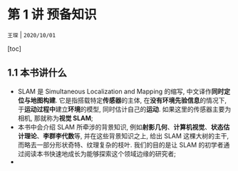 # 第 1 讲 预备知识

`王琛` | `2020/10/01`

[toc]

## 1.1 本书讲什么

- SLAM 是 Simultaneous Localization and Mapping 的缩写, 中文译作**同时定位与地图构建**. 它是指搭载特定**传感器**的主体, 在**没有环境先验信息**的情况下, 于**运动过程中**建立**环境**的模型, 同时估计自己的**运动**. 如果这里的传感器主要为相机, 那就称为**视觉 SLAM**;
- 本书中会介绍 SLAM 所牵涉的背景知识, 例如**射影几何**、**计算机视觉**、**状态估计理论**、**李群李代数**等, 并在这些背景知识之上, 给出 SLAM 这棵大树的主干, 而略去一部分形状奇特、纹理复杂的枝叶. 我们的目的是让 SLAM 的初学者通过阅读本书快速地成长为能够探索这个领域边缘的研究者;
- 